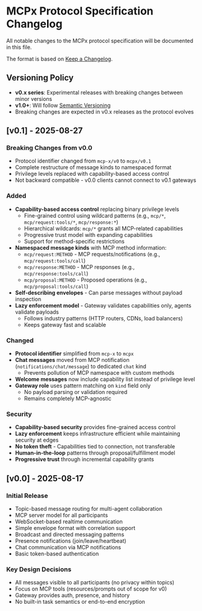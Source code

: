 # MCPx Protocol Specification Changelog

All notable changes to the MCPx protocol specification will be documented in this file.

The format is based on [Keep a Changelog](https://keepachangelog.com/en/1.0.0/).

## Versioning Policy

- **v0.x series**: Experimental releases with breaking changes between minor versions
- **v1.0+**: Will follow [Semantic Versioning](https://semver.org/spec/v2.0.0.html)
- Breaking changes are expected in v0.x releases as the protocol evolves

## [v0.1] - 2025-08-27

### Breaking Changes from v0.0
- Protocol identifier changed from `mcp-x/v0` to `mcpx/v0.1`
- Complete restructure of message kinds to namespaced format
- Privilege levels replaced with capability-based access control
- Not backward compatible - v0.0 clients cannot connect to v0.1 gateways

### Added
- **Capability-based access control** replacing binary privilege levels
  - Fine-grained control using wildcard patterns (e.g., `mcp/*`, `mcp/request:tools/*`, `mcp/response:*`)
  - Hierarchical wildcards: `mcp/*` grants all MCP-related capabilities
  - Progressive trust model with expanding capabilities
  - Support for method-specific restrictions
- **Namespaced message kinds** with MCP method information:
  - `mcp/request:METHOD` - MCP requests/notifications (e.g., `mcp/request:tools/call`)
  - `mcp/response:METHOD` - MCP responses (e.g., `mcp/response:tools/call`)
  - `mcp/proposal:METHOD` - Proposed operations (e.g., `mcp/proposal:tools/call`)
- **Self-describing envelopes** - Can parse messages without payload inspection
- **Lazy enforcement model** - Gateway validates capabilities only, agents validate payloads
  - Follows industry patterns (HTTP routers, CDNs, load balancers)
  - Keeps gateway fast and scalable

### Changed
- **Protocol identifier** simplified from `mcp-x` to `mcpx`
- **Chat messages** moved from MCP notification (`notifications/chat/message`) to dedicated `chat` kind
  - Prevents pollution of MCP namespace with custom methods
- **Welcome messages** now include capability list instead of privilege level
- **Gateway role** uses pattern matching on `kind` field only
  - No payload parsing or validation required
  - Remains completely MCP-agnostic

### Security
- **Capability-based security** provides fine-grained access control
- **Lazy enforcement** keeps infrastructure efficient while maintaining security at edges
- **No token theft** - Capabilities tied to connection, not transferable
- **Human-in-the-loop** patterns through proposal/fulfillment model
- **Progressive trust** through incremental capability grants

## [v0.0] - 2025-08-17

### Initial Release
- Topic-based message routing for multi-agent collaboration
- MCP server model for all participants
- WebSocket-based realtime communication
- Simple envelope format with correlation support
- Broadcast and directed messaging patterns
- Presence notifications (join/leave/heartbeat)
- Chat communication via MCP notifications
- Basic token-based authentication

### Key Design Decisions
- All messages visible to all participants (no privacy within topics)
- Focus on MCP tools (resources/prompts out of scope for v0)
- Gateway provides auth, presence, and history
- No built-in task semantics or end-to-end encryption